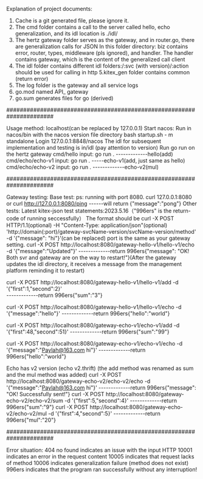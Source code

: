 Explanation of project documents:
1. Cache is a git generated file, please ignore it.
2. The cmd folder contains a call to the server called hello, echo generalization, and its idl location is ./idl/
3. The hertz gateway folder serves as the gateway, and in router.go, there are generalization calls for JSON
In this folder directory: biz contains error, router, types, middleware (pls ignored), and handler. The handler contains gateway, which is the content of the generalized call client
4. The idl folder contains different idl folders:/:svc (with version)/:action should be used for calling in http
5.kitex_gen folder contains common (return error)
6. The log folder is the gateway and all service logs
7. go.mod named API_ gateway
8. go.sum generates files for go (derived)

######################################################################

Usage method:
localhost(can be replaced by 127.0.0.1)
Start nacos:
Run in nacos/bin with the nacos version file directory
bash startup.sh - m standalone 
Login 127.0.0.1:8848/nacos
The idl for subsequent implementation and testing is in/idl (pay attention to version)
Run go run on the hertz gateway
cmd/hello input: go run .                 -------------hello(add)
cmd/echo/echo-v1 input: go run .	-----echo-v1(add, just same as hello)
cmd/echo/echo-v2 input: go run .	-------------echo-v2(mul)

######################################################################

Gateway testing:
Base test:
ps: running with port 8080.
curl 127.0.0.1:8080 
or
curl http://127.0.0.1:8080/ping     ------will return {"message":"pong"}
Other tests:
Latest kitex-json test statements:2023.5.16（"996ers" is the return-code of running seccessfully）
The format should be
curl -X POST HTTP/1.1(optional) -H "Content-Type: application/json"(optional) 'http://domain(:port)/gateway-svcName-version/svcName-version/method' -d '{"message": "hi"}'(can be replaced)
port is the same as your gateway setting.
curl -X POST http://localhost:8080/gateway-hello-v1/hello-v1/echo -d '{"message":"Updated"}'
-------------return 996ers{\"message\": \"OK! Both svr and gateway are on the way to restart!\"}(After the gateway updates the idl directory, it receives a message from the management platform reminding it to restart)

curl -X POST http://localhost:8080/gateway-hello-v1/hello-v1/add -d '{"first":1,"second":2}'  
-------------return 996ers{\"sum\":"3"}

curl -X POST http://localhost:8080/gateway-hello-v1/hello-v1/echo -d '{"message":"hello"}'
-------------return 996ers{\"hello\":\"world\"}

curl -X POST http://localhost:8080/gateway-echo-v1/echo-v1/add -d '{"first":48,"second":51}'
-------------return 996ers{\"sum\":"99"}

curl -X POST http://localhost:8080/gateway-echo-v1/echo-v1/echo -d '{"message":"Paylah@163.com hi"}'
-------------return 996ers{\"hello\":\"world\"}

Echo has v2 version (echo v2.thrift) (the add method was renamed as sum and the mul method was added)
curl -X POST http://localhost:8080/gateway-echo-v2/echo-v2/echo -d '{"message":"Paylah@163.com hi"}'
-------------return 996ers{\"message\": \"OK! Successfully sent!\"}
curl -X POST http://localhost:8080/gateway-echo-v2/echo-v2/sum -d '{"first":5,"second":4}'
-------------return 996ers{\"sum\":"9"}
curl -X POST http://localhost:8080/gateway-echo-v2/echo-v2/mul -d '{"first":4,"second":5}'
-------------return 996ers{\"mul\":"20"}

######################################################################

Error situation:
404 no found indicates an issue with the input HTTP
10001 indicates an error in the request content
10005 indicates that request lacks of method
10006 indicates generalization failure (method does not exist)
996ers indicates that the program ran successfully without any interruption!


